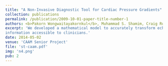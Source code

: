 ```yaml
---
title: "A Non-Invasive Diagnostic Tool for Cardiac Pressure Gradients"
collection: publications
permalink: /publication/2009-10-01-paper-title-number-1
authors: <b>Pakorn Wongwaitayakornkul</b>, Muhammad S. Shamim, Craig Rusin, Elijah Bolin, and Matthias Heinkenschloss
excerpt: 'We developed a mathematical model to accurately transform echocardiogram data into pressure gradient 
information accessible to clinicians.'
date: 2014-05-02
venue: 'CAAM Senior Project'
file: 'st-caam.pdf'
img: 'n4.png'
pub: 2
---
```

